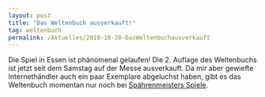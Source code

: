 ```yaml
---
layout: post
title: "Das Weltenbuch ausverkauft!"
tag: weltenbuch
permalink: /Aktuelles/2010-10-28-DasWeltenbuchausverkauft
---
```


Die Spiel in Essen ist phänomenal gelaufen! Die 2. Auflage des Weltenbuchs ist jetzt seit dem Samstag auf der Messe ausverkauft. Da mir aber gewiefte Internethändler auch ein paar Exemplare abgeluchst haben, gibt es das Weltenbuch momentan nur noch bei [Spährenmeisters Spiele](http://shop.strato.de/epages/15455106.sf/?ObjectPath=/Shops/15455106/Products/JCW01).


